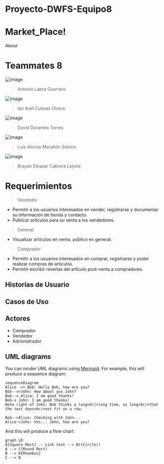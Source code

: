 # Proyecto-DWFS-Equipo8

# Market_Place!
About

# Teammates 8

![image](https://user-images.githubusercontent.com/85530193/132099007-fb286ed2-044a-42d2-babe-8dee2320ca17.png)
> Antonio Labra Guerrero

![image](https://user-images.githubusercontent.com/85530193/132099065-4ce30efd-6370-4153-90e7-1d6e29a26006.png)
> Ian Axel Cuevas Olvera

![image](https://user-images.githubusercontent.com/85530193/132099070-68817ed6-d3f7-4758-a774-e165a803e444.png)
> David Dorantes Torres

![image](https://user-images.githubusercontent.com/85530193/132099075-7b9c4695-bd22-4975-bfce-ae6e5131b7ab.png)
> Luis Alonso Marañón Solorio

![image](https://user-images.githubusercontent.com/85530193/132099089-526eea3d-52d4-4c15-a542-021f94a8b45a.png)
> Brayan Eleazar Cabrera Lejona


# Requerimientos
> Vendedor
- Permitir a los usuarios interesados en vender, registrarse y documentar su información de tienda y contacto.
- Publicar artículos para su venta a los vendedores.
> General
- Visualizar artículos en venta, público en general.
> Comprador
- Permitir a los usuarios interesados en comprar, registrarse y poder realizar compras de artículos.
- Permitir escribir reseñas del artículo post-venta a compradores.

## Historias de Usuario


## Casos de Uso


## Actores
- Comprador
- Vendedor
- Administrador

## UML diagrams

You can render UML diagrams using [Mermaid](https://mermaidjs.github.io/). For example, this will produce a sequence diagram:

```mermaid
sequenceDiagram
Alice ->> Bob: Hello Bob, how are you?
Bob-->>John: How about you John?
Bob--x Alice: I am good thanks!
Bob-x John: I am good thanks!
Note right of John: Bob thinks a long<br/>long time, so long<br/>that the text does<br/>not fit on a row.

Bob-->Alice: Checking with John...
Alice->John: Yes... John, how are you?
```

And this will produce a flow chart:

```mermaid
graph LR
A[Square Rect] -- Link text --> B((Circle))
A --> C(Round Rect)
B --> D{Rhombus}
C --> D
```
